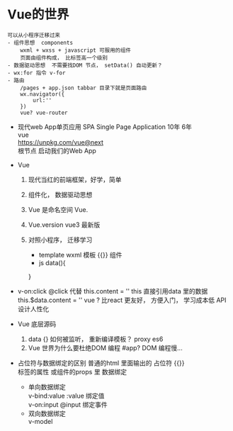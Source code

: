 # Vue的世界  
    可以从小程序迁移过来  
    - 组件思想  components  
        wxml + wxss + javascript 可服用的组件  
        页面由组件构成， 比标签高一个级别  
    - 数据驱动思想  不需要找DOM 节点， setData() 自动更新？  
    - wx:for 指令 v-for  
    - 路由  
        /pages + app.json tabbar 目录下就是页面路由  
        wx.navigator({
            url:''
        })
        vue? vue-router  

- 现代web App单页应用 SPA Single Page Application  10年 6年  
    vue   
    https://unpkg.com/vue@next  
    根节点 启动我们的Web App

- Vue 
    1. 现代当红的前端框架，好学，简单
    2. 组件化， 数据驱动思想
    3. Vue 是命名空间
        Vue.
    4. Vue.version vue3 最新版
    5. 对照小程序， 迁移学习
        - template wxml
            模板 {{}} 组件 
        - js  data(){

        }

- v-on:click @click 代替
    this.content = ''    this 直接引用data 里的数据
    this.$data.content = ''
    vue ? 比react 更友好， 方便入门， 学习成本低
    API 设计人性化

- Vue 底层源码
    1. data {} 如何被监听， 重新编译模板？  proxy es6
    2. Vue 世界为什么要杜绝DOM 编程 #app?
        DOM 编程慢...

- 占位符与数据绑定的区别
    普通的html 里面输出的 占位符 {{}}  
    标签的属性 或组件的props 里 数据绑定 
    - 单向数据绑定  
        v-bind:value :value 绑定值   
        v-on:input @input 绑定事件  
    - 双向数据绑定  
        v-model   
    


    
        
